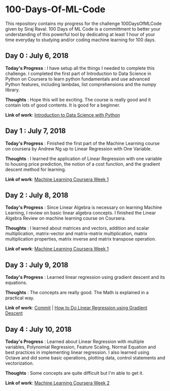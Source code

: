 # 100-Days-Of-ML-Code
This repository contains my progress for the challenge 100DaysOfMLCode given by Siraj Raval. 100 Days of ML Code is a committment to better your understanding of this powerful tool by dedicating at least 1 hour of your time everyday to studying and/or coding machine learning for 100 days.

## Day 0 : July 6, 2018

**Today's Progress** : I have setup all the things I needed to complete this challenge. I completed the first part of Introduction to Data Science in Python on Coursera to learn python fundamentals and use advanced Python features, including lambdas, list comprehensions and the numpy library.

**Thoughts** : Hope this will be exciting. The course is really good and it contain lots of good contents. It is good for a beginner.

**Link of work**: [Introduction to Data Science with Python](https://www.coursera.org/learn/python-data-analysis)

## Day 1 : July 7, 2018

**Today's Progress** : Finished the first part of the Machine Learning course on coursera by Andrew Ng up to Linear Regression with One Variable.

**Thoughts** : I learned the application of Linear Regression with one variable to housing price prediction, the notion of a cost function, and the gradient descent method for learning.

**Link of work**: [Machine Learning Coursera Week 1](https://www.coursera.org/learn/machine-learning/)

## Day 2 : July 8, 2018

**Today's Progress** : Since Linear Algebra is necessary on learning Machine Learning, I review on basic linear algebra concepts. I finished the Linear Algebra Review on machine learning course on Coursera. 

**Thoughts** : I learned about matrices and vectors, addition and scalar multiplication, matrix-vector and matrix-matrix multiplication, matrix multiplication properties, matrix inverse and matrix transpose operation.

**Link of work**: [Machine Learning Coursera Week 1](https://www.coursera.org/learn/machine-learning/)

## Day 3 : July 9, 2018

**Today's Progress** : Learned linear regression using gradient descent and its equations.

**Thoughts** : The concepts are really good. The Math is explained in a practical way.

**Link of work**: [Commit](https://github.com/carlodavid012/100-Days-Of-ML-Code/blob/master/Day%203%20-%20linear%20regression%20using%20gradient%20descent/gradient_descent.py) | [How to Do Linear Regression using Gradient Descent](https://www.youtube.com/watch?v=XdM6ER7zTLk)

## Day 4 : July 10, 2018

**Today's Progress** : Learned about Linear Regression with multiple variables, Polynomial Regression, Feature Scaling, Normal Equation and best practices in implementing linear regression. I  also learned using Octave and did some basic operations, plotting data, control statements and vectorization.

**Thoughts** : Some concepts are quite difficult but I'm able to get it. 

**Link of work**: [Machine Learning Coursera Week 2](https://www.coursera.org/learn/machine-learning/)

